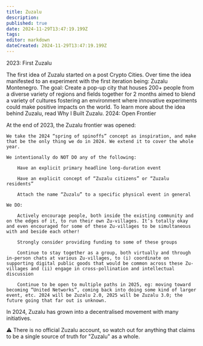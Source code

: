 ```yaml
---
title: Zuzalu
description: 
published: true
date: 2024-11-29T13:47:19.199Z
tags: 
editor: markdown
dateCreated: 2024-11-29T13:47:19.199Z
---
```


2023: First Zuzalu

The first idea of Zuzalu started on a post Crypto Cities. Over time the idea manifested to an experiment with the first iteration being: Zuzalu Montenegro. The goal: Create a pop-up city that houses 200+ people from a diverse variety of regions and fields together for 2 months aimed to blend a variety of cultures fostering an environment where innovative experiments could make positive impacts on the world. To learn more about the idea behind Zuzalu, read Why I Built Zuzalu.
2024: Open Frontier

At the end of 2023, the Zuzalu frontier was opened:

    We take the 2024 “spring of spinoffs” concept as inspiration, and make that be the only thing we do in 2024. We extend it to cover the whole year.

    We intentionally do NOT DO any of the following:

        Have an explicit primary headline long-duration event

        Have an explicit concept of “Zuzalu citizens” or “Zuzalu residents”

        Attach the name “Zuzalu” to a specific physical event in general

    We DO:

        Actively encourage people, both inside the existing community and on the edges of it, to run their own Zu-villages. It’s totally okay and even encouraged for some of these Zu-villages to be simultaneous with and beside each other!

        Strongly consider providing funding to some of these groups

        Continue to stay together as a group, both virtually and through in-person chats at various Zu-villages, to (i) coordinate on supporting digital public goods that would be common across these Zu-villages and (ii) engage in cross-pollination and intellectual discussion

        Continue to be open to multiple paths in 2025, eg: moving toward becoming “United Networks”, coming back into doing some kind of larger event, etc. 2024 will be Zuzalu 2.0, 2025 will be Zuzalu 3.0; the future going that far out is unknown.

In 2024, Zuzalu has grown into a decentralised movement with many initiatives. 

⚠️ There is no official Zuzalu account, so watch out for anything that claims to be a single source of truth for "Zuzalu" as a whole. 